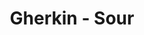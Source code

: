 ---
title: Gherkin - Sour
price: $97.40
description: Fusce posuere felis sed lacus. Morbi sem mauris, laoreet ut, rhoncus aliquet, pulvinar sed, nisl. Nunc rhoncus dui vel sem.
image: https://dummyimage.com/100x250.png/ff4444/ffffff
---